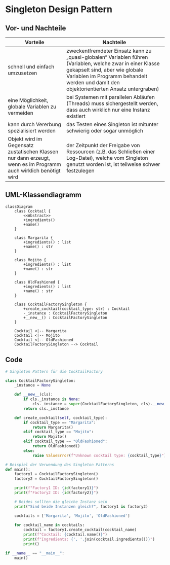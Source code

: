 # Singleton Design Pattern

## Vor- und Nachteile

| Vorteile | Nachteile |
| --- | --- |
| schnell und einfach umzusetzen | zweckentfremdeter Einsatz kann zu „quasi-globalen“ Variablen führen (Variablen, welche zwar in einer Klasse gekapselt sind, aber wie globale Variablen im Programm behandelt werden und damit den objektorientierten Ansatz untergraben) |
| eine Möglichkeit, globale Variablen zu vermeiden | bei Systemen mit parallelen Abläufen (Threads) muss sichergestellt werden, dass auch wirklich nur eine Instanz existiert |
| kann durch Vererbung spezialisiert werden | das Testen eines Singleton ist mitunter schwierig oder sogar unmöglich |
| Objekt wird im Gegensatz zustatischen Klassen nur dann erzeugt, wenn es im Programm auch wirklich benötigt wird | der Zeitpunkt der Freigabe von Ressourcen (z.B. das Schließen einer Log-Datei), welche vom Singleton genutzt worden ist, ist teilweise schwer festzulegen |

## UML-Klassendiagramm

```mermaid
classDiagram
    class Cocktail {
        <<Abstract>>
        +ingredients()
        +name()
    }

    class Margarita {
        +ingredients() : list
        +name() : str
    }

    class Mojito {
        +ingredients() : list
        +name() : str
    }

    class OldFashioned {
        +ingredients() : list
        +name() : str
    }

    class CocktailFactorySingleton {
        +create_cocktail(cocktail_type: str) : Cocktail
        -_instance : CocktailFactorySingleton
        +__new__() : CocktailFactorySingleton
    }

    Cocktail <|-- Margarita
    Cocktail <|-- Mojito
    Cocktail <|-- OldFashioned
    CocktailFactorySingleton --> Cocktail
```

## Code

```python
# Singleton Pattern für die CocktailFactory

class CocktailFactorySingleton:
    _instance = None

    def __new__(cls):
        if cls._instance is None:
            cls._instance = super(CocktailFactorySingleton, cls).__new__(cls)
        return cls._instance

    def create_cocktail(self, cocktail_type):
        if cocktail_type == "Margarita":
            return Margarita()
        elif cocktail_type == "Mojito":
            return Mojito()
        elif cocktail_type == "OldFashioned":
            return OldFashioned()
        else:
            raise ValueError(f"Unknown cocktail type: {cocktail_type}")

# Beispiel der Verwendung des Singleton Patterns
def main():
    factory1 = CocktailFactorySingleton()
    factory2 = CocktailFactorySingleton()

    print(f"Factory1 ID: {id(factory1)}")
    print(f"Factory2 ID: {id(factory2)}")

    # Beides sollten die gleiche Instanz sein
    print("Sind beide Instanzen gleich?", factory1 is factory2)

    cocktails = ['Margarita', 'Mojito', 'OldFashioned']
    
    for cocktail_name in cocktails:
        cocktail = factory1.create_cocktail(cocktail_name)
        print(f"Cocktail: {cocktail.name()}")
        print(f"Ingredients: {', '.join(cocktail.ingredients())}")
        print()

if __name__ == "__main__":
    main()
```